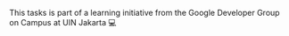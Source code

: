 This tasks is part of a learning initiative from the Google Developer Group on Campus at UIN Jakarta 💻
